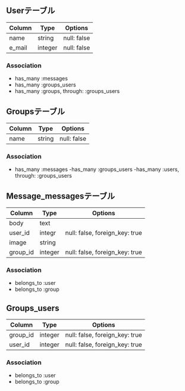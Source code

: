 ## Userテーブル

|Column|Type|Options|
|------|----|-------|
|name|string|null: false|
|e_mail|integer|null: false|

### Association
- has_many :messages
- has_many :groups_users
- has_many :groups, through: :groups_users

## Groupsテーブル

|Column|Type|Options|
|------|----|-------|
|name|string|null: false|

### Association
- has_many :messages
-has_many :groups_users
-has_many :users, through: :groups_users

## Message_messagesテーブル

|Column|Type|Options|
|------|----|-------|
|body|text|
|user_id|integr|null: false, foreign_key: true|
|image|string|
|group_id|integer|null: false, foreign_key: true|

### Association
- belongs_to :user
- belongs_to :group

## Groups_users

|Column|Type|Options|
|------|----|-------|
|group_id|integer|null: false, foreign_key: true|
|user_id|integer|null: false, foreign_key: true|

### Association
- belongs_to :user
- belongs_to :group